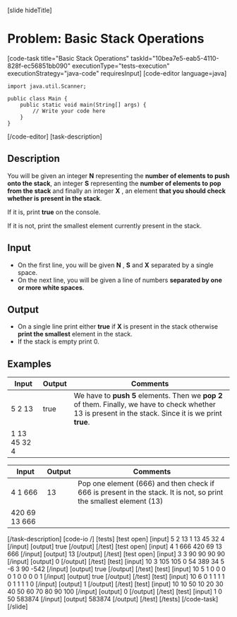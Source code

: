 [slide hideTitle]
# Problem: Basic Stack Operations
[code-task title="Basic Stack Operations" taskId="10bea7e5-eab5-4110-828f-ec56851bb090" executionType="tests-execution" executionStrategy="java-code" requiresInput]
[code-editor language=java]
```
import java.util.Scanner;

public class Main {
    public static void main(String[] args) {
        // Write your code here
    }
}
```
[/code-editor]
[task-description]
## Description
You will be given an integer **N** representing the **number of elements to push onto the stack**, an integer **S** representing the **number of elements to pop from the stack** and finally an integer **X** , an element **that you should check whether is present in the stack**.

If it is, print **true** on the console.

If it is not, print the smallest element currently present in the stack.

## Input

- On the first line, you will be given **N** , **S** and **X** separated by a single space.
- On the next line, you will be given a line of numbers **separated by one or more white spaces**.

## Output

- On a single line print either **true** if **X** is present in the stack otherwise **print the smallest** element in the stack.
- If the stack is empty print 0.

## Examples
| **Input** | **Output** | **Comments** |
| --- | --- | --- |
| 5 2 13 | true | We have to **push 5** elements. Then we **pop 2** of them. Finally, we have to check whether 13 is present in the stack. Since it is we print **true**. |
| 1 13 45 32 4 |  |  |

| **Input** | **Output** | **Comments** |
| --- | --- | --- |
| 4 1 666 | 13 | Pop one element (666) and then check if 666 is present in the stack. It is not, so print the smallest element (13) |
| 420 69 13 666 |  |  |

[/task-description]
[code-io /]
[tests]
[test open]
[input]
5 2 13
1 13 45 32 4
[/input]
[output]
true
[/output]
[/test]
[test open]
[input]
4 1 666
420 69 13 666
[/input]
[output]
13
[/output]
[/test]
[test open]
[input]
3 3 90
90 90 90
[/input]
[output]
0
[/output]
[/test]
[test]
[input]
10 3 105
105 0 54 389 34 5 -6 3 90 -542
[/input]
[output]
true
[/output]
[/test]
[test]
[input]
10 5 1
0 0 0 0 1 0 0 0 0 1
[/input]
[output]
true
[/output]
[/test]
[test]
[input]
10 6 0
1 1 1 1 0 1 1 1 1 0
[/input]
[output]
1
[/output]
[/test]
[test]
[input]
10 10 50
10 20 30 40 50 60 70 80 90 100
[/input]
[output]
0
[/output]
[/test]
[test]
[input]
1 0 50
583874
[/input]
[output]
583874
[/output]
[/test]
[/tests]
[/code-task]
[/slide]

